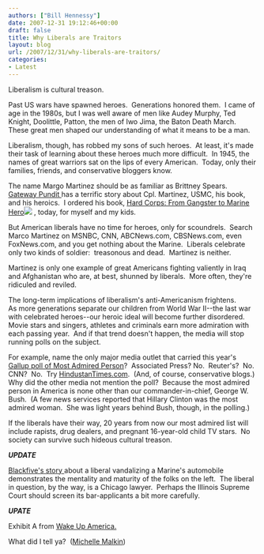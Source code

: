 ```yaml
---
authors: ["Bill Hennessy"]
date: 2007-12-31 19:12:46+00:00
draft: false
title: Why Liberals are Traitors
layout: blog
url: /2007/12/31/why-liberals-are-traitors/
categories:
- Latest
---
```


Liberalism is cultural treason.

Past US wars have spawned heroes.  Generations honored them.  I came of age in the 1980s, but I was well aware of men like Audey Murphy, Ted Knight, Doolittle, Patton, the men of Iwo Jima, the Baton Death March.  These great men shaped our understanding of what it means to be a man.

Liberalism, though, has robbed my sons of such heroes.  At least, it's made their task of learning about these heroes much more difficult.  In 1945, the  names of great warriors sat on the lips of every American.  Today, only their families, friends, and conservative bloggers know.

The name Margo Martinez should be as familiar as Brittney Spears.  [Gateway Pundit ](https://gatewaypundit.blogspot.com/2007/12/american-hero-marco-martinez-recipient.html)has a terrific story about Cpl. Martinez, USMC, his book, and his heroics.  I ordered his book, [Hard Corps: From Gangster to Marine Hero](https://www.amazon.com/gp/product/0307383040?ie=UTF8&tag=hennesssview-20&linkCode=as2&camp=1789&creative=9325&creativeASIN=0307383040)![](https://www.assoc-amazon.com/e/ir?t=hennesssview-20&l=as2&o=1&a=0307383040)
, today, for myself and my kids.

But American liberals have no time for heroes, only for scoundrels.  Search Marco Martinez on MSNBC, CNN, ABCNews.com, CBSNews.com, even FoxNews.com, and you get nothing about the Marine.  Liberals celebrate only two kinds of soldier:  treasonous and dead.  Martinez is neither.

Martinez is only one example of great Americans fighting valiently in Iraq and Afghanistan who are, at best, shunned by liberals.  More often, they're ridiculed and reviled.

The long-term implications of liberalism's anti-Americanism frightens.  As more generations separate our children from World War II--the last war with celebrated heroes--our heroic ideal will become further disordered.  Movie stars and singers, athletes and criminals earn more admiration with each passing year.  And if that trend doesn't happen, the media will stop running polls on the subject.

For example, name the only major media outlet that carried this year's [Gallup poll of Most Admired Person](https://catch22.newsvine.com/_news/2007/12/27/1188634-most-admired-woman-and-man-in-america-hillary-clinton-and-george-w-bush)?  Associated Press? No.  Reuter's?  No.  CNN?  No.  Try [HindustanTimes.com](https://www.hindustantimes.com/StoryPage/StoryPage.aspx?id=bad42040-bac6-47c1-9e7f-9cee361b64db&&Headline=Bush%2c+Hillary+Clinton+most+admired+in+US).  (And, of course, conservative blogs.)  Why did the other media not mention the poll?  Because the most admired person in America is none other than our commander-in-chief, George W. Bush.  (A few news services reported that Hillary Clinton was the most admired woman.  She was light years behind Bush, though, in the polling.)

If the liberals have their way, 20 years from now our most admired list will include rapists, drug dealers, and pregnant 16-year-old child TV stars.  No society can survive such hideous cultural treason.

***UPDATE***

[Blackfive's story ](https://www.blackfive.net/main/2007/12/anti-military-l.html)about a liberal vandalizing a Marine's automobile demonstrates the mentality and maturity of the folks on the left.  The liberal in question, by the way, is a Chicago lawyer.  Perhaps the Illinois Supreme Court should screen its bar-applicants a bit more carefully.

***UPATE***

Exhibit A from [Wake Up America.](https://wwwwakeupamericans-spree.blogspot.com/2007/12/media-research-centers-most-notable.html)

What did I tell ya?  ([Michelle Malkin](https://michellemalkin.com/2007/12/31/anti-war-mob-occupies-huckabees-iowa-office/))
